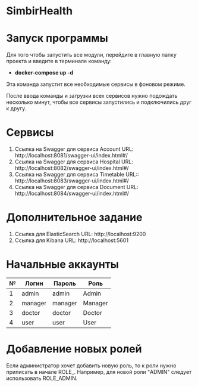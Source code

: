 # SimbirHealth


# Запуск программы

Для того чтобы запустить все модули, перейдите в главную папку проекта и введите в терминале команду: 

- **docker-compose up -d**

Эта команда запустит все необходимые сервисы в фоновом режиме.

После ввода команды и загрузки всех сервисов нужно подождать несколько минут, чтобы все сервисы запустились и подключились друг к другу.

# Сервисы
1) Ссылка на Swagger для сервиса Account URL: http://localhost:8081/swagger-ui/index.html#/
2) Ссылка на Swagger для сервиса Hospital URL: http://localhost:8082/swagger-ui/index.html#/
3) Ссылка на Swagger для сервиса Timetable URL:: http://localhost:8083/swagger-ui/index.html#/
4) Ссылка на Swagger для сервиса Document URL: http://localhost:8084/swagger-ui/index.html#/

# Дополнительное задание   

1) Ссылка для ElasticSearch URL: http://localhost:9200
2) Ссылка для Kibana URL: http://localhost:5601


# Начальные аккаунты

| №  | Логин  | Пароль | Роль   |
|----|--------|--------|--------|
| 1  | admin  | admin  | Admin  |
| 2  | manager| manager| Manager|
| 3  | doctor | doctor | Doctor |
| 4  | user   | user   | User   |


# Добавление новых ролей
Если администратор хочет добавить новую роль, то к роли нужно приписать в начале ROLE_. Например, для новой роли "ADMIN" следует использовать ROLE_ADMIN.